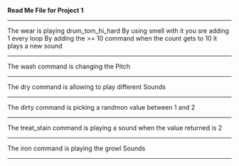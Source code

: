 <B>Read Me File for Project 1</b>
<hr>
The wear is playing drum_tom_hi_hard
By using smell with it you sre adding 1 every loop
By adding the >= 10 command when the count gets to 10 it plays a new sound
<hr>
The wash command is changing the Pitch
<hr>
The dry command is allowing to play different Sounds
<hr>
The dirty command is picking a randmon value between 1 and 2
<hr>
The treat_stain command is playing a sound when the value returned is 2
<hr>
The iron command is playing the growl Sounds
<hr>
